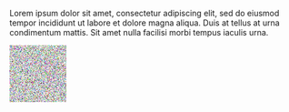 Lorem ipsum dolor sit amet, consectetur adipiscing elit, sed do eiusmod tempor incididunt ut labore et dolore magna aliqua. Duis at tellus at urna condimentum mattis. Sit amet nulla facilisi morbi tempus iaculis urna.

![image](../images/another_image.jpeg)
